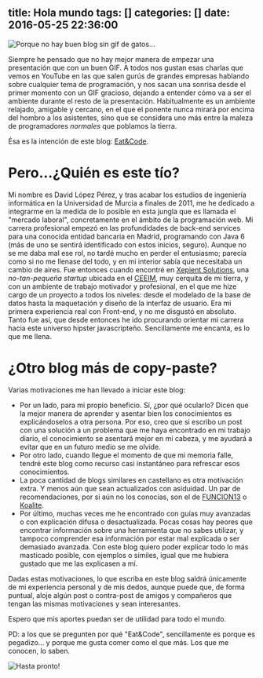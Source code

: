 title: Hola mundo
tags: []
categories: []
date: 2016-05-25 22:36:00
---
![Porque no hay buen blog sin gif de gatos...](http://i.giphy.com/13xV5SZfWyZs9G.gif "Hola mundo")

Siempre he pensado que no hay mejor manera de empezar una presentación que con un buen GIF. A todos nos gustan esas charlas que vemos en YouTube en las que salen gurús de grandes empresas hablando sobre cualquier tema de programación, y nos sacan una sonrisa desde el primer momento con un GIF gracioso, dejando a entender cómo va a ser el ambiente durante el resto de la presentación. Habitualmente es un ambiente relajado, amigable y cercano, en el que el ponente nunca mirará por encima del hombro a los asistentes, sino que se considera uno más entre la maleza de programadores _normales_ que poblamos la tierra.

Ésa es la intención de este blog: [Eat&Code](http://eatandcode.es).  

# Pero...¿Quién es este tío?

Mi nombre es David López Pérez, y tras acabar los estudios de ingeniería informática en la Universidad de Murcia a finales de 2011, me he dedicado a integrarme en la medida de lo posible en esta jungla que es llamada el "mercado laboral", concretamente en el ámbito de la programación web. Mi carrera profesional empezó en las profundidades de back-end services para una conocida entidad bancaria en Madrid, programando con Java 6 (más de uno se sentirá identificado con estos inicios, seguro). Aunque no se me daba mal ese rol, no tardé mucho en perder el entusiasmo; parecía como si no me llenase del todo, y en mi interior sabía que necesitaba un cambio de aires. Fue entonces cuando encontré en [Xepient Solutions](http://www.xepient.com/), una _no-tan-pequeña startup_ ubicada en el [CEEIM](http://www.ceeim.es/), muy cerquita de mi tierra,  y con un ambiente de trabajo motivador y profesional, en el que me hize cargo de un proyecto a todos los niveles: desde el modelado de la base de datos hasta la maquetación y diseño de la interfaz de usuario. Era mi primera experiencia real con Front-end, y no me disgustó en absoluto. Tanto fue así, que desde entonces he ido procurando orientar mi carrera hacia este universo hipster javascripteño. Sencillamente me encanta, es lo que me llena.

# ¿Otro blog más de copy-paste?

Varias motivaciones me han llevado a iniciar este blog:
- Por un lado, para mi propio beneficio. Sí, ¿por qué ocularlo? Dicen que la mejor manera de aprender y asentar bien los conocimientos es explicándoselos a otra persona. Por eso, creo que si escribo un post con una solución a un problema que me haya encontrado en mi trabajo diario, el conocimiento se asentará mejor en mi cabeza, y me ayudará a evitar que en un futuro medio se me olvide.
- Por otro lado, cuando llegue el momento de que mi memoria falle, tendré este blog como recurso casi instantáneo para refrescar esos conocimientos.
- La poca cantidad de blogs similares en castellano es otra motivación extra. Y menos aún que sean actualizados con asiduidad. Un par de recomendaciones, por si aún no los conocías, son el de [FUNCION13](https://www.funcion13.com/) o [Koalite](http://blog.koalite.com/).
- Por último, muchas veces me he encontrado con guías muy avanzadas o con explicación difusa o desactualizada. Pocas cosas hay peores que encontrar información sobre una herramienta que no sabes utilizar, y tampoco comprender esa información por estar mal explicada o ser demasiado avanzada. Con este blog quiero poder explicar todo lo más masticado posible, con ejemplos o símiles, igual que me hubiera gustado que me las explicasen a mí.

Dadas estas motivaciones, lo que escriba en este blog saldrá únicamente de mi experiencia personal y de mis dedos, aunque puede que, de forma puntual, aloje algún post o contra-post de amigos y compañeros que tengan las mismas motivaciones y sean interesantes.

Espero que mis aportes puedan ser de utilidad para todo el mundo.

PD: a los que se pregunten por qué "Eat&Code", sencillamente es porque es pegadizo... y porque me gusta comer como el que más. Los que me conocen, lo saben.


![Hasta pronto!](http://i.giphy.com/8p8E1sylIARDW.gif "Hasta pronto!")